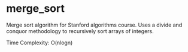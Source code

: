 # merge_sort

Merge sort algorithm for Stanford algorithms course. Uses a divide and conquor methodology to recursively sort arrays of integers.

Time Complexity: O(nlogn)
